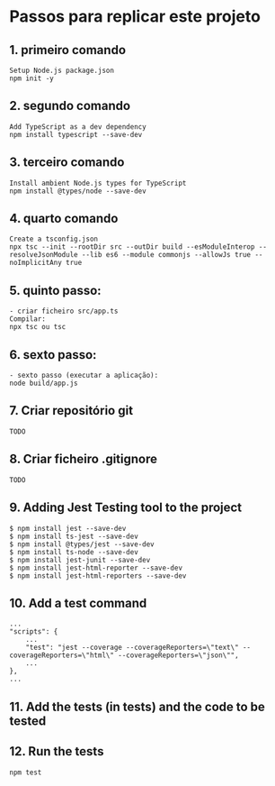 # Passos para replicar este projeto

## 1. primeiro comando
    Setup Node.js package.json
    npm init -y

## 2. segundo comando
    Add TypeScript as a dev dependency
    npm install typescript --save-dev

## 3. terceiro comando
    Install ambient Node.js types for TypeScript
    npm install @types/node --save-dev

## 4. quarto comando
    Create a tsconfig.json
    npx tsc --init --rootDir src --outDir build --esModuleInterop --resolveJsonModule --lib es6 --module commonjs --allowJs true --noImplicitAny true

## 5. quinto passo:
    - criar ficheiro src/app.ts
    Compilar:
    npx tsc ou tsc

## 6. sexto passo:
    - sexto passo (executar a aplicação):
    node build/app.js

## 7. Criar repositório git
    
    TODO

## 8. Criar ficheiro .gitignore

    TODO

## 9. Adding Jest Testing tool to the project

```shell
$ npm install jest --save-dev
$ npm install ts-jest --save-dev
$ npm install @types/jest --save-dev
$ npm install ts-node --save-dev
$ npm install jest-junit --save-dev
$ npm install jest-html-reporter --save-dev
$ npm install jest-html-reporters --save-dev
```

## 10. Add a test command

    ...
    "scripts": {
        ...
        "test": "jest --coverage --coverageReporters=\"text\" --coverageReporters=\"html\" --coverageReporters=\"json\"",
        ...
    },
    ...

## 11. Add the tests (in __tests__) and the code to be tested

## 12. Run the tests

    npm test